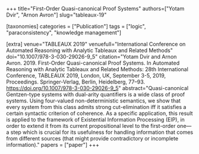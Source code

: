 +++
title="First-Order Quasi-canonical Proof Systems"
authors=["Yotam Dvir", "Arnon Avron"]
slug="tableaux-19"

[taxonomies]
categories = ["Publication"]
tags = ["logic", "paraconsistency", "knowledge management"]

[extra]
venue="TABLEAUX 2019"
venuefull="International Conference on Automated Reasoning with Analytic Tableaux and Related Methods"
doi="10.1007/978-3-030-29026-9_5"
citation="Yotam Dvir and Arnon Avron. 2019. First-Order Quasi-canonical Proof Systems. In Automated Reasoning with Analytic Tableaux and Related Methods: 28th International Conference, TABLEAUX 2019, London, UK, September 3-5, 2019, Proceedings. Springer-Verlag, Berlin, Heidelberg, 77–93. https://doi.org/10.1007/978-3-030-29026-9_5"
abstract="Quasi-canonical Gentzen-type systems with dual-arity quantifiers is a wide class of proof systems. Using four-valued non-deterministic semantics, we show that every system from this class admits strong cut-elimination iff it satisfies a certain syntactic criterion of coherence. As a specific application, this result is applied to the framework of Existential Information Processing (EIP), in order to extend it from its current propositional level to the first-order one—a step which is crucial for its usefulness for handling information that comes from different sources (that might provide contradictory or incomplete information)."
papers = ["paper"]
+++
